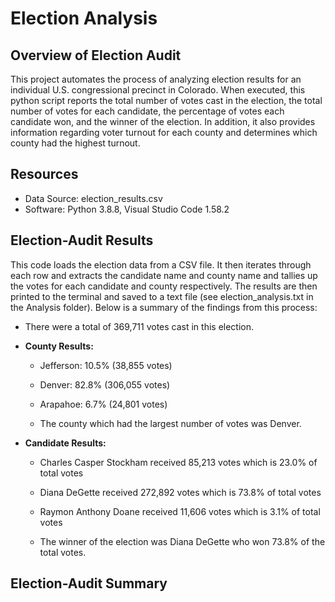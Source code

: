 # Election Analysis

## Overview of Election Audit
This project automates the process of analyzing election results for an individual U.S. congressional precinct in Colorado. When executed, this python script reports the total number of votes cast in the election, the total number of votes for each candidate, the percentage of votes each candidate won, and the winner of the election. In addition, it also provides information regarding voter turnout for each county and determines which county had the highest turnout. 

## Resources
  * Data Source: election_results.csv
  * Software: Python 3.8.8, Visual Studio Code 1.58.2

## Election-Audit Results
This code loads the election data from a CSV file. It then iterates through each row and extracts the candidate name and county name and tallies up the votes for each candidate and county respectively. The results are then printed to the terminal and saved to a text file (see election_analysis.txt in the Analysis folder). Below is a summary of the findings from this process:
  * There were a total of 369,711 votes cast in this election.
  
  * **County Results:**
      * Jefferson: 10.5% (38,855 votes)
      * Denver: 82.8% (306,055 votes)
      * Arapahoe: 6.7% (24,801 votes)
  
      * The county which had the largest number of votes was Denver.
  
  * **Candidate Results:**
      * Charles Casper Stockham received 85,213 votes which is 23.0% of total votes
      * Diana DeGette received 272,892 votes which is 73.8% of total votes
      * Raymon Anthony Doane received 11,606 votes which is 3.1% of total votes 
  
      * The winner of the election was Diana DeGette who won 73.8% of the total votes. 

## Election-Audit Summary
